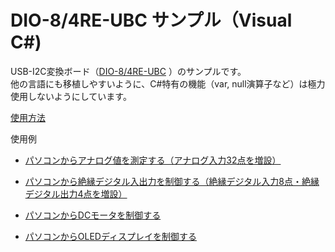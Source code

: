 # DIO-8/4RE-UBC サンプル（Visual C#)

USB-I2C変換ボード（[DIO-8/4RE-UBC](https://www.y2c.co.jp/i2c-r/dio-8-4re-ubc.html) ）のサンプルです。  
他の言語にも移植しやすいように、C#特有の機能（var, null演算子など）は極力使用しないようにしています。

[使用方法](https://www.y2c.co.jp/i2c-r/dio-8-4re-ubc/windows.html)  

使用例

* [パソコンからアナログ値を測定する（アナログ入力32点を増設）](
https://www.y2c.co.jp/i2c-r/aio-32-0ra-irc/windows.html)

* [パソコンから絶縁デジタル入出力を制御する（絶縁デジタル入力8点・絶縁デジタル出力4点を増設）](https://www.y2c.co.jp/i2c-r/dio-8-4rd-irc/windows.html)

* [パソコンからDCモータを制御する](https://www.y2c.co.jp/i2c-r/dio-8-4re-ubc/adafruit2348.html)

* [パソコンからOLEDディスプレイを制御する](https://www.y2c.co.jp/i2c-r/dio-8-4re-ubc/mikroe1649.html)
